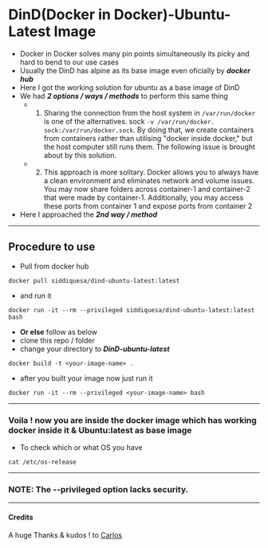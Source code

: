 # DinD(Docker in Docker)-Ubuntu-Latest Image

- Docker in Docker solves many pin points simultaneously its picky and hard to bend to our use cases
- Usually the DinD has alpine as its base image even oficially by **_docker hub_**  
- Here I got the working solution for ubuntu as a base image of DinD
- We had _**2 options / ways / methods**_ to perform this same thing
  - 1. Sharing the connection from the host system in `/var/run/docker` is one of the alternatives. sock `-v /var/run/docker. sock:/var/run/docker.sock`. By doing that, we create containers from containers rather than utilising "docker inside docker," but the host computer still runs them. The following issue is brought about by this solution.
  - 2. This approach is more solitary. Docker allows you to always have a clean environment and eliminates network and volume issues. You may now share folders across container-1 and container-2 that were made by container-1. Additionally, you may access these ports from container 1 and expose ports from container 2
- Here I approached the _**2nd way / method**_

<hr>

## Procedure to  use
- Pull from docker hub 
```
docker pull siddiquesa/dind-ubuntu-latest:latest
```
- and run it
```
docker run -it --rm --privileged siddiquesa/dind-ubuntu-latest:latest bash
```
- **Or else** follow as below 
- clone this repo / folder 
- change your directory to **_DinD-ubuntu-latest_** 
```
docker build -t <your-image-name> .
```
- after you built your image now just run it 
```
docker run -it --rm --privileged <your-image-name> bash
```
<hr>

### Voila ! now you are inside the docker image which has working docker inside it & Ubuntu:latest as base image 

- To check which or what OS you have 
```
cat /etc/os-release
```
<hr>

### NOTE: The --privileged option lacks security.
<hr>

#### Credits
A huge Thanks & kudos ! to [Carlos](https://github.com/cruizba)
